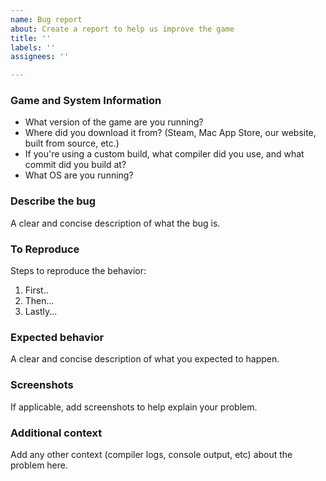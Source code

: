 ```yaml
---
name: Bug report
about: Create a report to help us improve the game
title: ''
labels: ''
assignees: ''

---
```


### Game and System Information
 - What version of the game are you running?
 - Where did you download it from? (Steam, Mac App Store, our website, built from source, etc.)
 - If you're using a custom build, what compiler did you use, and what commit did you build at?
 - What OS are you running?

### Describe the bug
A clear and concise description of what the bug is.

### To Reproduce
Steps to reproduce the behavior:

1. First..
2. Then...
3. Lastly...

### Expected behavior
A clear and concise description of what you expected to happen.

### Screenshots
If applicable, add screenshots to help explain your problem.

### Additional context
Add any other context (compiler logs, console output, etc) about the problem here.
